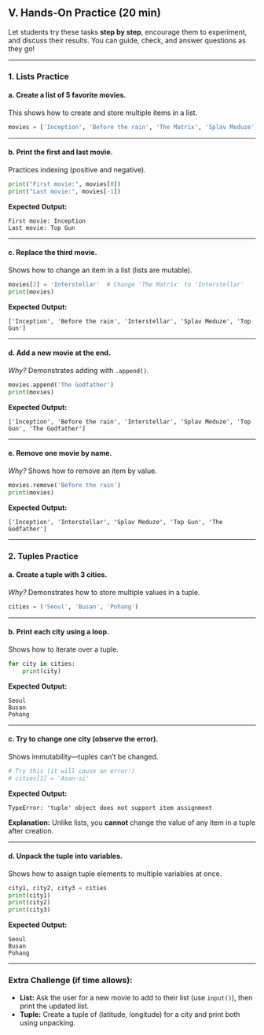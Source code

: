 ## **V. Hands-On Practice (20 min)**

Let students try these tasks **step by step**, encourage them to experiment, and discuss their results. You can guide, check, and answer questions as they go!

---

### **1. Lists Practice**

#### **a. Create a list of 5 favorite movies.**

This shows how to create and store multiple items in a list.

```python
movies = ['Inception', 'Before the rain', 'The Matrix', 'Splav Meduze', 'Top Gun']
```

---

#### **b. Print the first and last movie.**


Practices indexing (positive and negative).

```python
print("First movie:", movies[0])
print("Last movie:", movies[-1])
```

**Expected Output:**

```
First movie: Inception
Last movie: Top Gun
```

---

#### **c. Replace the third movie.**


Shows how to change an item in a list (lists are mutable).

```python
movies[2] = 'Interstellar'  # Change 'The Matrix' to 'Interstellar'
print(movies)
```

**Expected Output:**

```
['Inception', 'Before the rain', 'Interstellar', 'Splav Meduze', 'Top Gun']
```

---

#### **d. Add a new movie at the end.**

*Why?*
Demonstrates adding with `.append()`.

```python
movies.append('The Godfather')
print(movies)
```

**Expected Output:**

```
['Inception', 'Before the rain', 'Interstellar', 'Splav Meduze', 'Top Gun', 'The Godfather']
```

---

#### **e. Remove one movie by name.**

*Why?*
Shows how to remove an item by value.

```python
movies.remove('Before the rain')
print(movies)
```

**Expected Output:**

```
['Inception', 'Interstellar', 'Splav Meduze', 'Top Gun', 'The Godfather']
```

---

### **2. Tuples Practice**

#### **a. Create a tuple with 3 cities.**

*Why?*
Demonstrates how to store multiple values in a tuple.

```python
cities = ('Seoul', 'Busan', 'Pohang')
```

---

#### **b. Print each city using a loop.**


Shows how to iterate over a tuple.

```python
for city in cities:
    print(city)
```

**Expected Output:**

```
Seoul
Busan
Pohang
```

---

#### **c. Try to change one city (observe the error).**


Shows immutability—tuples can’t be changed.

```python
# Try this (it will cause an error!)
# cities[1] = 'Asan-si'
```

**Expected Output:**

```
TypeError: 'tuple' object does not support item assignment
```

**Explanation:**
Unlike lists, you **cannot** change the value of any item in a tuple after creation.

---

#### **d. Unpack the tuple into variables.**


Shows how to assign tuple elements to multiple variables at once.

```python
city1, city2, city3 = cities
print(city1)
print(city2)
print(city3)
```

**Expected Output:**

```
Seoul
Busan
Pohang
```

---

### **Extra Challenge (if time allows):**

* **List:**
  Ask the user for a new movie to add to their list (use `input()`), then print the updated list.
* **Tuple:**
  Create a tuple of (latitude, longitude) for a city and print both using unpacking.



